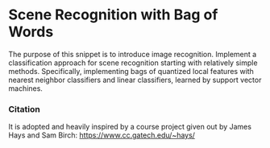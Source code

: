 # Scene Recognition with Bag of Words
The purpose of this snippet is to introduce image recognition. Implement a classification approach for scene recognition starting with relatively simple methods. Specifically, implementing bags of quantized local features with nearest neighbor classifiers and linear classifiers, learned by support vector machines.

### Citation
It is adopted and heavily inspired by a course project given out by James Hays and Sam Birch: https://www.cc.gatech.edu/~hays/

